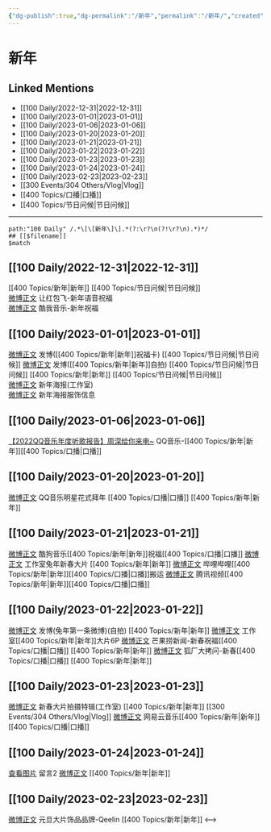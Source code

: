 ```yaml
---
{"dg-publish":true,"dg-permalink":"/新年","permalink":"/新年/","created":"2023-01-04T10:46:01.000+08:00","updated":"2023-04-10T17:22:20.521+08:00"}
---
```


# 新年

## Linked Mentions
- [[100 Daily/2022-12-31\|2022-12-31]]
- [[100 Daily/2023-01-01\|2023-01-01]]
- [[100 Daily/2023-01-06\|2023-01-06]]
- [[100 Daily/2023-01-20\|2023-01-20]]
- [[100 Daily/2023-01-21\|2023-01-21]]
- [[100 Daily/2023-01-22\|2023-01-22]]
- [[100 Daily/2023-01-23\|2023-01-23]]
- [[100 Daily/2023-01-24\|2023-01-24]]
- [[100 Daily/2023-02-23\|2023-02-23]]
- [[300 Events/304 Others/Vlog\|Vlog]]
- [[400 Topics/口播\|口播]]
- [[400 Topics/节日问候\|节日问候]]


---

```expander
path:"100 Daily" /.*\[\[新年\]\].*(?:\r?\n(?!\r?\n).*)*/
## [[$filename]]
$match
```
## [[100 Daily/2022-12-31\|2022-12-31]]
[[400 Topics/新年\|新年]] [[400 Topics/节日问候\|节日问候]]  
[微博正文](https://m.weibo.cn/3912522941/4852838829657595) 让红包飞-新年语音祝福  
[微博正文](https://m.weibo.cn/1738434147/4852843875407244) 酷我音乐-新年祝福
## [[100 Daily/2023-01-01\|2023-01-01]]
[微博正文](https://m.weibo.cn/1736988591/4852890809667266) 发博([[400 Topics/新年\|新年]]祝福卡) [[400 Topics/节日问候\|节日问候]]
[微博正文](https://m.weibo.cn/1736988591/4852899023422373) 发博([[400 Topics/新年\|新年]]自拍) [[400 Topics/节日问候\|节日问候]]
[[400 Topics/新年\|新年]] [[400 Topics/节日问候\|节日问候]]  
[微博正文](https://m.weibo.cn/7478855230/4853032364279292) 新年海报(工作室)  
[微博正文](https://m.weibo.cn/7710473200/4853048826398847) 新年海报服饰信息
## [[100 Daily/2023-01-06\|2023-01-06]]
[【2022QQ音乐年度听歌报告】周深给你来电~](https://weibo.cn/sinaurl?u=https%3A%2F%2Fc.y.qq.com%2Fbase%2Ffcgi-bin%2Fu%3F__%3DxQfioYCmcOoh) QQ音乐-[[400 Topics/新年\|新年]][[400 Topics/口播\|口播]]
## [[100 Daily/2023-01-20\|2023-01-20]]
[微博正文](https://m.weibo.cn/2169129705/4859948390158070) QQ音乐明星花式拜年 [[400 Topics/口播\|口播]] [[400 Topics/新年\|新年]]
## [[100 Daily/2023-01-21\|2023-01-21]]
[微博正文](https://m.weibo.cn/1665103091/4860384798578411) 酷狗音乐[[400 Topics/新年\|新年]]祝福[[400 Topics/口播\|口播]]
[微博正文](https://m.weibo.cn/7478855230/4860378515511828) 工作室兔年新春大片 [[400 Topics/新年\|新年]]
[微博正文](https://m.weibo.cn/7495641082/4860334022334637) 哔哩哔哩[[400 Topics/新年\|新年]][[400 Topics/口播\|口播]]搬运
[微博正文](https://m.weibo.cn/2591595652/4860311352115375) 腾讯视频[[400 Topics/新年\|新年]][[400 Topics/口播\|口播]]
## [[100 Daily/2023-01-22\|2023-01-22]]
[微博正文](https://m.weibo.cn/1736988591/4860499341087131) 发博(兔年第一条微博)(自拍) [[400 Topics/新年\|新年]]
[微博正文](https://m.weibo.cn/7478855230/4860499311201137) 工作室[[400 Topics/新年\|新年]]大片6P
[微博正文](https://m.weibo.cn/5337758780/4860689280141534) 芒果捞新闻-新春祝福[[400 Topics/口播\|口播]] [[400 Topics/新年\|新年]]
[微博正文](https://m.weibo.cn/6525010965/4860711022624898) 狐厂大拷问-新春[[400 Topics/口播\|口播]] [[400 Topics/新年\|新年]]
## [[100 Daily/2023-01-23\|2023-01-23]]
[微博正文](https://m.weibo.cn/7478855230/4861126845928513) 新春大片拍摄特辑(工作室) [[400 Topics/新年\|新年]] [[300 Events/304 Others/Vlog\|Vlog]]
[微博正文](https://m.weibo.cn/1721030997/4860680513258987) 网易云音乐[[400 Topics/新年\|新年]][[400 Topics/口播\|口播]]
## [[100 Daily/2023-01-24\|2023-01-24]]
[查看图片](https://wx3.sinaimg.cn/large/0088n2Pggy1haf3j4659ej30u00x6afl.jpg) 留言2 [微博正文](https://m.weibo.cn/1736988591/4861067861426482) [[400 Topics/新年\|新年]]
## [[100 Daily/2023-02-23\|2023-02-23]]
[微博正文](https://m.weibo.cn/2911940961/4872400564388289) 元旦大片饰品品牌-Qeelin [[400 Topics/新年\|新年]]
<-->